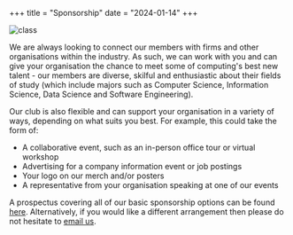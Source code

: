 +++
title = "Sponsorship"
date = "2024-01-14"
+++

![class](/images/class.jpg)


We are always looking to connect our members with firms and other organisations within the industry. As such, we can work with you and can give your organisation the chance to meet some of computing's best new talent - our members are diverse, skilful and enthusiastic about their fields of study (which include majors such as Computer Science, Information Science, Data Science and Software Engineering).

Our club is also flexible and can support your organisation in a variety of ways, depending on what suits you best. For example, this could take the form of: 
- A collaborative event, such as an in-person office tour or virtual workshop
- Advertising for a company information event or job postings
- Your logo on our merch and/or posters
- A representative from your organisation speaking at one of our events

A prospectus covering all of our basic sponsorship options can be found [here](test.com). Alternatively, if you would like a different arrangement then please do not hesitate to [email us](contact@ocss.nz).

